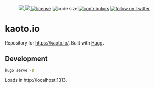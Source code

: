 <p align=center>
  <a href="https://app.netlify.com/sites/kaoto-site/deploys" alt="Netlify Deploy Status">
    <img src="https://api.netlify.com/api/v1/badges/92def6f1-6225-4a16-972c-a292f9a2d870/deploy-status" />
  </a>

  <a href="https://github.com/gohugoio/hugo/releases/tag/v0.64.0" alt="Contributors">
    <img src="https://img.shields.io/static/v1?label=min-HUGO-version&message=0.64.0&color=f00&logo=hugo" />
  </a>

  <a href="https://github.com/KaotoIO/kaoto.io/blob/master/LICENSE">
    <img src="https://img.shields.io/github/license/KaotoIO/kaoto.io" alt="license"></a>

  <img src="https://img.shields.io/github/languages/code-size/KaotoIO/kaoto.io" alt="code size">

  <a href="https://github.com/KaotoIO/kaoto.io/graphs/contributors">
    <img src="https://img.shields.io/github/contributors/KaotoIO/kaoto.io" alt="contributors"></a>

  <a href="https://twitter.com/intent/follow?screen_name=KaotoIO">
    <img src="https://img.shields.io/twitter/follow/KaotoIO?style=social&logo=twitter"
      alt="follow on Twitter"></a>
</p>

# kaoto.io
Repository for https://kaoto.io/. Built with [Hugo](https://gohugo.io/).

## Development

```bash
hugo serve -D
```

Loads in http://localhost:1313.

